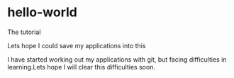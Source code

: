 # hello-world
The tutorial


Lets hope I could save my applications into this

I have started working out my applications with git, but facing difficulties in learning.Lets hope I will clear this difficulties soon.
